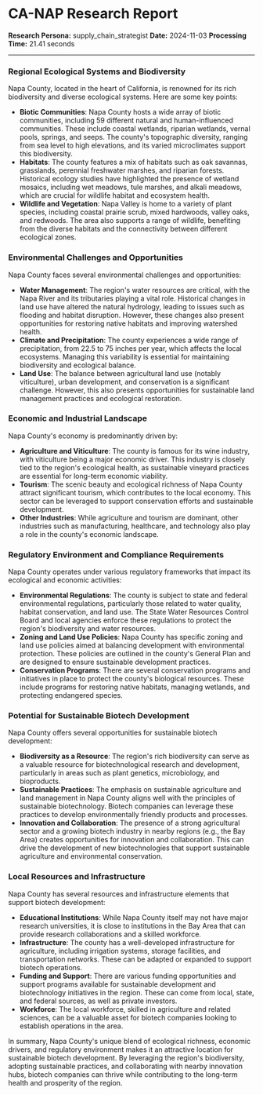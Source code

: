 # CA-NAP Research Report

**Research Persona:** supply_chain_strategist
**Date:** 2024-11-03
**Processing Time:** 21.41 seconds

---

### Regional Ecological Systems and Biodiversity

Napa County, located in the heart of California, is renowned for its rich biodiversity and diverse ecological systems. Here are some key points:

- **Biotic Communities**: Napa County hosts a wide array of biotic communities, including 59 different natural and human-influenced communities. These include coastal wetlands, riparian wetlands, vernal pools, springs, and seeps. The county's topographic diversity, ranging from sea level to high elevations, and its varied microclimates support this biodiversity.
- **Habitats**: The county features a mix of habitats such as oak savannas, grasslands, perennial freshwater marshes, and riparian forests. Historical ecology studies have highlighted the presence of wetland mosaics, including wet meadows, tule marshes, and alkali meadows, which are crucial for wildlife habitat and ecosystem health.
- **Wildlife and Vegetation**: Napa Valley is home to a variety of plant species, including coastal prairie scrub, mixed hardwoods, valley oaks, and redwoods. The area also supports a range of wildlife, benefiting from the diverse habitats and the connectivity between different ecological zones.

### Environmental Challenges and Opportunities

Napa County faces several environmental challenges and opportunities:

- **Water Management**: The region's water resources are critical, with the Napa River and its tributaries playing a vital role. Historical changes in land use have altered the natural hydrology, leading to issues such as flooding and habitat disruption. However, these changes also present opportunities for restoring native habitats and improving watershed health.
- **Climate and Precipitation**: The county experiences a wide range of precipitation, from 22.5 to 75 inches per year, which affects the local ecosystems. Managing this variability is essential for maintaining biodiversity and ecological balance.
- **Land Use**: The balance between agricultural land use (notably viticulture), urban development, and conservation is a significant challenge. However, this also presents opportunities for sustainable land management practices and ecological restoration.

### Economic and Industrial Landscape

Napa County's economy is predominantly driven by:

- **Agriculture and Viticulture**: The county is famous for its wine industry, with viticulture being a major economic driver. This industry is closely tied to the region's ecological health, as sustainable vineyard practices are essential for long-term economic viability.
- **Tourism**: The scenic beauty and ecological richness of Napa County attract significant tourism, which contributes to the local economy. This sector can be leveraged to support conservation efforts and sustainable development.
- **Other Industries**: While agriculture and tourism are dominant, other industries such as manufacturing, healthcare, and technology also play a role in the county's economic landscape.

### Regulatory Environment and Compliance Requirements

Napa County operates under various regulatory frameworks that impact its ecological and economic activities:

- **Environmental Regulations**: The county is subject to state and federal environmental regulations, particularly those related to water quality, habitat conservation, and land use. The State Water Resources Control Board and local agencies enforce these regulations to protect the region's biodiversity and water resources.
- **Zoning and Land Use Policies**: Napa County has specific zoning and land use policies aimed at balancing development with environmental protection. These policies are outlined in the county's General Plan and are designed to ensure sustainable development practices.
- **Conservation Programs**: There are several conservation programs and initiatives in place to protect the county's biological resources. These include programs for restoring native habitats, managing wetlands, and protecting endangered species.

### Potential for Sustainable Biotech Development

Napa County offers several opportunities for sustainable biotech development:

- **Biodiversity as a Resource**: The region's rich biodiversity can serve as a valuable resource for biotechnological research and development, particularly in areas such as plant genetics, microbiology, and bioproducts.
- **Sustainable Practices**: The emphasis on sustainable agriculture and land management in Napa County aligns well with the principles of sustainable biotechnology. Biotech companies can leverage these practices to develop environmentally friendly products and processes.
- **Innovation and Collaboration**: The presence of a strong agricultural sector and a growing biotech industry in nearby regions (e.g., the Bay Area) creates opportunities for innovation and collaboration. This can drive the development of new biotechnologies that support sustainable agriculture and environmental conservation.

### Local Resources and Infrastructure

Napa County has several resources and infrastructure elements that support biotech development:

- **Educational Institutions**: While Napa County itself may not have major research universities, it is close to institutions in the Bay Area that can provide research collaborations and a skilled workforce.
- **Infrastructure**: The county has a well-developed infrastructure for agriculture, including irrigation systems, storage facilities, and transportation networks. These can be adapted or expanded to support biotech operations.
- **Funding and Support**: There are various funding opportunities and support programs available for sustainable development and biotechnology initiatives in the region. These can come from local, state, and federal sources, as well as private investors.
- **Workforce**: The local workforce, skilled in agriculture and related sciences, can be a valuable asset for biotech companies looking to establish operations in the area.

In summary, Napa County's unique blend of ecological richness, economic drivers, and regulatory environment makes it an attractive location for sustainable biotech development. By leveraging the region's biodiversity, adopting sustainable practices, and collaborating with nearby innovation hubs, biotech companies can thrive while contributing to the long-term health and prosperity of the region.